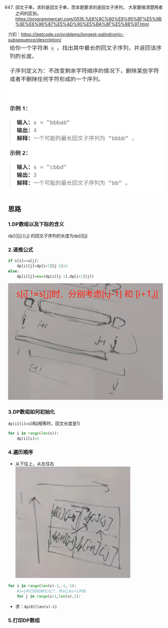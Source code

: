  647. 回文子串，求的是回文子串，而本题要求的是回文子序列， 大家要搞清楚两者之间的区别。 
https://programmercarl.com/0516.%E6%9C%80%E9%95%BF%E5%9B%9E%E6%96%87%E5%AD%90%E5%BA%8F%E5%88%97.html  

力扣：https://leetcode.cn/problems/longest-palindromic-subsequence/description/  
![img_3.png](img_3.png)

## 思路
### 1.DP数组以及下际的含义
dp[i][j]:[i,j] 的回文子序列的长度为dp[i][j]
### 2.递推公式
```python
if s[i]==s[j]:
    dp[i][j]=dp[i+1][j-1]+2
else:
    dp[i][j]=max(dp[i][j-1],dp[i+1][j])
```
![img_4.png](img_4.png)
### 3.DP数组如何初始化
`dp[i][i]=1`(i和j相等时，回文长度是1)
```python
for i in range(len(s)):
    dp[i][i]=1
```
### 4.遍历顺序
- 从下往上，从左往右 
![img_5.png](img_5.png)
```python
for i in range(len(s)-1,-1,-1):
    #i=j时已经初始化过了，所以j从i+1开始
    for j in range(i+1,len(s),1):
```
- 求：`dp[0][len(s)-1]`
### 5.打印DP数组